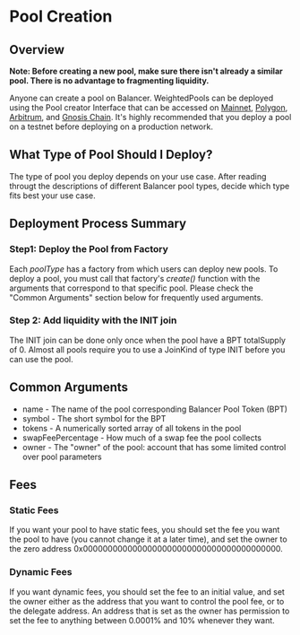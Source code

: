 # Pool Creation

## Overview

**Note: Before creating a new pool, make sure there isn't already a similar pool. There is no advantage to fragmenting liquidity.**

Anyone can create a pool on Balancer. WeightedPools can be deployed using the Pool creator Interface that can be accessed on [Mainnet](https://app.balancer.fi/#/ethereum), [Polygon](https://app.balancer.fi/#/polygon), [Arbitrum](https://app.balancer.fi/#/arbitrum), and [Gnosis Chain](https://app.balancer.fi/#/gnosis-chain). It's highly recommended that you deploy a pool on a testnet before deploying on a production network.

## What Type of Pool Should I Deploy?

The type of pool you deploy depends on your use case. After reading througt the descriptions of different Balancer pool types, decide which type fits best your use case.

## Deployment Process Summary

### Step1: Deploy the Pool from Factory

Each _poolType_ has a factory from which users can deploy new pools. To deploy a pool, you must call that factory's _create()_ function with the arguments that correspond to that specific pool. Please check the "Common Arguments" section below for frequently used arguments.

### Step 2: Add liquidity with the INIT join

The INIT join can be done only once when the pool have a BPT totalSupply of 0. Almost all pools require you to use a JoinKind of type INIT before you can use the pool.

## Common Arguments

- name - The name of the pool corresponding Balancer Pool Token (BPT)
- symbol - The short symbol for the BPT
- tokens - A numerically sorted array of all tokens in the pool
- swapFeePercentage - How much of a swap fee the pool collects
- owner - The "owner" of the pool: account that has some limited control over pool parameters

## Fees

### Static Fees

If you want your pool to have static fees, you should set the fee you want the pool to have (you cannot change it at a later time), and set the owner to the zero address 0x0000000000000000000000000000000000000000.

### Dynamic Fees

If you want dynamic fees, you should set the fee to an initial value, and set the owner either as the address that you want to control the pool fee, or to the delegate address. An address that is set as the owner has permission to set the fee to anything between 0.0001% and 10% whenever they want.
